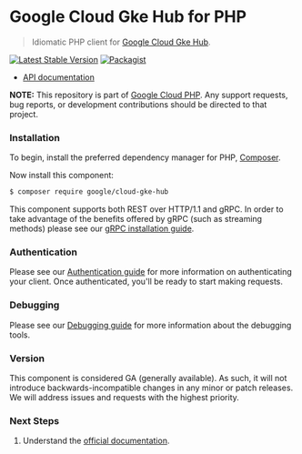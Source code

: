 # Google Cloud Gke Hub for PHP

> Idiomatic PHP client for [Google Cloud Gke Hub](https://cloud.google.com/anthos/gke).

[![Latest Stable Version](https://poser.pugx.org/google/cloud-gke-hub/v/stable)](https://packagist.org/packages/google/cloud-gke-hub) [![Packagist](https://img.shields.io/packagist/dm/google/cloud-gke-hub.svg)](https://packagist.org/packages/google/cloud-gke-hub)

* [API documentation](https://cloud.google.com/php/docs/reference/cloud-gke-hub/latest)

**NOTE:** This repository is part of [Google Cloud PHP](https://github.com/googleapis/google-cloud-php). Any
support requests, bug reports, or development contributions should be directed to
that project.

### Installation

To begin, install the preferred dependency manager for PHP, [Composer](https://getcomposer.org/).

Now install this component:

```sh
$ composer require google/cloud-gke-hub
```

This component supports both REST over HTTP/1.1 and gRPC. In order to take advantage of the benefits offered by gRPC (such as streaming methods)
please see our [gRPC installation guide](https://cloud.google.com/php/grpc).

### Authentication

Please see our [Authentication guide](https://github.com/googleapis/google-cloud-php/blob/main/AUTHENTICATION.md) for more information
on authenticating your client. Once authenticated, you'll be ready to start making requests.

### Debugging

Please see our [Debugging guide](https://github.com/googleapis/google-cloud-php/blob/main/DEBUG.md)
for more information about the debugging tools.

### Version

This component is considered GA (generally available). As such, it will not introduce backwards-incompatible changes in
any minor or patch releases. We will address issues and requests with the highest priority.

### Next Steps

1. Understand the [official documentation](https://cloud.google.com/anthos/gke/docs).
